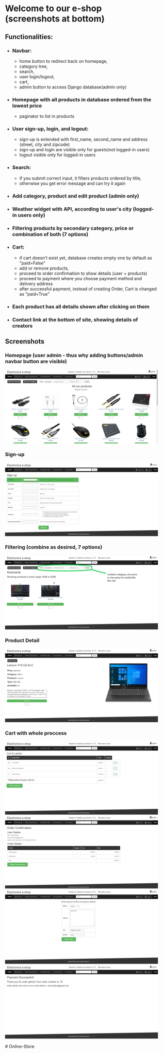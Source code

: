 # Welcome to our e-shop (screenshots at bottom)

## Functionalities: ##

- ### Navbar:
     - home button to redirect back on homepage,
     - category tree,
     - search,
     - user login/logout,
     - cart,
     - admin button to access Django database(admin only)
- ### Homepage with all products in database ordered from the lowest price
   - paginator to list in products
- ###  User sign-up, login, and logout:
  - sign-up is extended with first_name, second_name and address (street, city and zipcode)
  - sign-up and login are visible only for guests(not logged-in users)
  - logout visible only for logged-in users
- ###  Search:
  - if you submit correct input, it filters products ordered by title,
  - otherwise you get error message and can try it again
- ###  Add category, product and edit product (admin only)
- ###  Weather widget with API, according to user's city (logged-in users only)
- ###  Filtering products by secondary category, price or combination of both (7 options)
- ###  Cart:
  - if cart doesn't exist yet, database creates empty one by default as "paid=False"
  - add or remove products,
  - proceed to order confirmation to show details (user + products)
  - proceed to payment where you choose payment method and delivery address
  - after successful payment, instead of creating Order, Cart is changed as "paid=True"
- ###  Each product has all details shown after clicking on them
- ### Contact link at the bottom of site, showing details of creators

## Screenshots

### Homepage (user admin - thus why adding buttons/admin navbar button are visible)
![Homepage](/screenshots/homepage.jpg)

### Sign-up
![Signup](/screenshots/signup.jpg)

### Filtering (combine as desired, 7 options)
![Filtering](/screenshots/filtering.jpg)

### Product Detail
![Product_detail](/screenshots/product_detail.jpg)

### Cart with whole proccess
![Cart](/screenshots/cart.jpg)
![Order_confirmation](/screenshots/order_confirmation.jpg)
![Payment](/screenshots/payment.jpg)
![Success](/screenshots/success.jpg)

#   O n l i n e - S t o r e 
 
 
